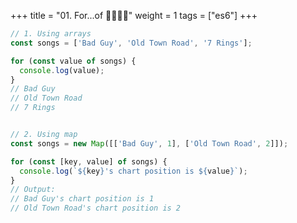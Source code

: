 +++
title = "01. For...of  👩‍🏫🧑‍🏫"
weight = 1
tags = ["es6"] 
+++

```js
// 1. Using arrays
const songs = ['Bad Guy', 'Old Town Road', '7 Rings'];

for (const value of songs) {
  console.log(value);
}
// Bad Guy
// Old Town Road
// 7 Rings


// 2. Using map
const songs = new Map([['Bad Guy', 1], ['Old Town Road', 2]]);

for (const [key, value] of songs) {
  console.log(`${key}'s chart position is ${value}`);
}
// Output:
// Bad Guy's chart position is 1
// Old Town Road's chart position is 2
```